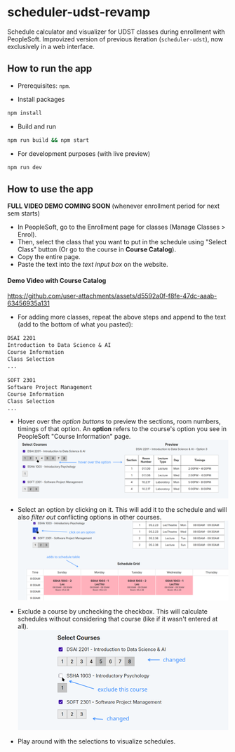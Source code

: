# scheduler-udst-revamp

Schedule calculator and visualizer for UDST classes during enrollment with PeopleSoft. Improvized version of previous iteration (`scheduler-udst`), now exclusively in a web interface.

## How to run the app

- Prerequisites: `npm`.

- Install packages
```bash
npm install
```

- Build and run
```bash
npm run build && npm start
```

- For development purposes (with live preview)
```bash
npm run dev
```

## How to use the app

**FULL VIDEO DEMO COMING SOON** (whenever enrollment period for next sem starts)


- In PeopleSoft, go to the Enrollment page for classes (Manage Classes > Enrol).
- Then, select the class that you want to put in the schedule using "Select Class" button (Or go to the course in **Course Catalog**).
- Copy the entire page.
- Paste the text into the *text input box* on the website.

<!-- ![0-tutorial-demo.mp4](demo/assets/0-tutorial-demo.mp4) -->


#### Demo Video with Course Catalog
https://github.com/user-attachments/assets/d5592a0f-f8fe-47dc-aaab-63456935a131




- For adding more classes, repeat the above steps and append to the text (add to the bottom of what you pasted):

```
DSAI 2201
Introduction to Data Science & AI
Course Information
Class Selection
...

SOFT 2301
Software Project Management
Course Information
Class Selection
...
```

 - Hover over the *option buttons* to preview the sections, room numbers, timings of that option. An **option** refers to the course's option you see in PeopleSoft "Course Information" page.
 ![3-hover-option.png](demo/assets/3-hover-option.png)

 - Select an option by clicking on it. This will add it to the schedule and will also *filter out* conflicting options in other courses.
 ![4-select-option.png](demo/assets/4-select-option.png)

 - Exclude a course by unchecking the checkbox. This will calculate schedules without considering that course (like if it wasn't entered at all).
 ![5-exclude-course.png](demo/assets/5-exclude-course.png)

 - Play around with the selections to visualize schedules.
